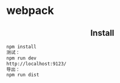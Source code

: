  <h1>webpack</h1>

<h2 align="center">Install</h2>

```bash
npm install
测试：
npm run dev 
http://localhost:9123/
导出：
npm run dist
```